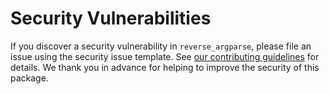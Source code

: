 # Security Vulnerabilities

If you discover a security vulnerability in `reverse_argparse`, please file an
issue using the security issue template.  See [our contributing
guidelines](CONTRIBUTING.md) for details.  We thank you in advance for helping
to improve the security of this package.
